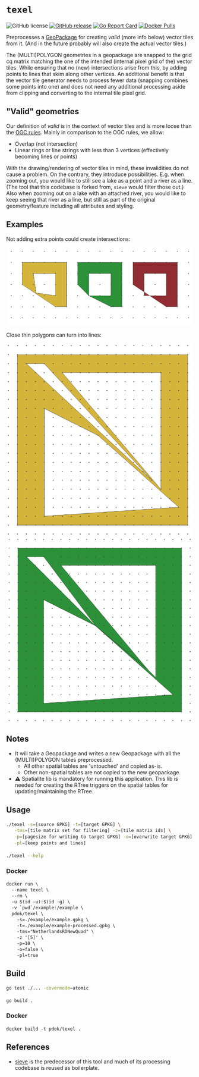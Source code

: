# `texel`

![GitHub license](https://img.shields.io/github/license/PDOK/texel) [![GitHub
release](https://img.shields.io/github/release/PDOK/texel.svg)](https://github.com/PDOK/texel/releases)
[![Go Report
Card](https://goreportcard.com/badge/PDOK/texel)](https://goreportcard.com/report/PDOK/texel)
[![Docker
Pulls](https://img.shields.io/docker/pulls/pdok/texel.svg)](https://hub.docker.com/r/pdok/texel)

Preprocesses a [GeoPackage](https://www.geopackage.org/)
for creating _valid_ (more info below) vector tiles from it.
(And in the future probably will also create the actual vector tiles.)

The (MULTI)POLYGON geometries in a geopackage are snapped to the grid cq matrix
matching the one of the intended (internal pixel grid of the) vector tiles.
While ensuring that no (new) intersections arise from this, by adding points
to lines that skim along other vertices.
An additional benefit is that the vector tile generator needs to process fewer
data (snapping combines some points into one) and does not need any additional
processing aside from clipping and converting to the internal tile pixel grid.

## "Valid" geometries

Our definition of _valid_ is in the context of vector tiles and is more loose
than the [OGC rules](https://en.wikipedia.org/wiki/Simple_Features).
Mainly in comparison to the OGC rules, we allow:

* Overlap (not intersection)
* Linear rings or line strings with less than 3 vertices
  (effectively becoming lines or points)

With the drawing/rendering of vector tiles in mind, these invalidities do not
cause a problem. On the contrary, they introduce possibilities.
E.g. when zooming out, you would like to still see a lake as a point and a
river as a line. (The tool that this codebase is forked from, `sieve` would
filter those out.) Also when zooming out on a lake with an attached river,
you would like to keep seeing that river as a line, but still as part of the
original geometry/feature including all attributes and styling.

## Examples

Not adding extra points could create intersections:

![snapped with vs without extra point](./images/snapped-with-vs-without-extra-point.png)

Close thin polygons can turn into lines:

![before.png](./images/before.png) ![after-overlapping-lines.png](./images/after-overlapping-lines.png)

## Notes

- It will take a Geopackage and writes a new Geopackage with all the
  (MULTI)POLYGON tables preprocessed.
  - All other spatial tables are 'untouched' and copied as-is.
  - Other non-spatial tables are not copied to the new geopackage.
- :warning: Spatialite lib is mandatory for running this application. This lib is needed for
  creating the RTree triggers on the spatial tables for updating/maintaining the
  RTree.

## Usage

```sh
./texel -s=[source GPKG] -t=[target GPKG] \
   -tms=[tile matrix set for filtering] -z=[tile matrix ids] \
   -p=[pagesize for writing to target GPKG] -o=[overwrite target GPKG] \
   -pl=[keep points and lines]

./texel --help
```

### Docker

```docker
docker run \
  --name texel \
  --rm \
  -u $(id -u):$(id -g) \
  -v `pwd`/example:/example \
  pdok/texel \
    -s=./example/example.gpkg \
    -t=./example/example-processed.gpkg \
    -tms="NetherlandsRDNewQuad" \
    -z '[5]' \
    -p=10 \
    -o=false \
    -pl=true
```

## Build

```sh
go test ./... -covermode=atomic

go build .
```

### Docker

```docker
docker build -t pdok/texel .
```



## References

* [sieve](https://github.com/pdok/sieve) is the predecessor of this tool
  and much of its processing codebase is reused as boilerplate.
